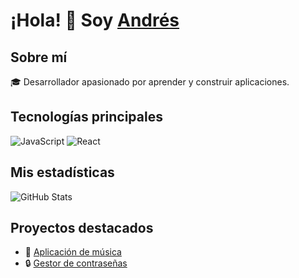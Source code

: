 # ¡Hola! 👋 Soy [Andrés](https://github.com/andres-bonilla)

## Sobre mí
🎓 Desarrollador apasionado por aprender y construir aplicaciones.

## Tecnologías principales
![JavaScript](https://img.shields.io/badge/JavaScript-F7DF1E?style=flat-square&logo=javascript&logoColor=black)
![React](https://img.shields.io/badge/React-61DAFB?style=flat-square&logo=react&logoColor=white)

## Mis estadísticas
![GitHub Stats](https://github-readme-stats.vercel.app/api?username=andres-bonilla&show_icons=true&theme=radical)

## Proyectos destacados
- 🎵 [Aplicación de música](https://github.com/andres-bonilla/music-app)
- 🔒 [Gestor de contraseñas](https://github.com/andres-bonilla/forte)


<!--
**andres-bonilla/andres-bonilla** is a ✨ _special_ ✨ repository because its `README.md` (this file) appears on your GitHub profile.

Here are some ideas to get you started:

- 🔭 I’m currently working on ...
- 🌱 I’m currently learning ...
- 👯 I’m looking to collaborate on ...
- 🤔 I’m looking for help with ...
- 💬 Ask me about ...
- 📫 How to reach me: ...
- 😄 Pronouns: ...
- ⚡ Fun fact: ...
-->

